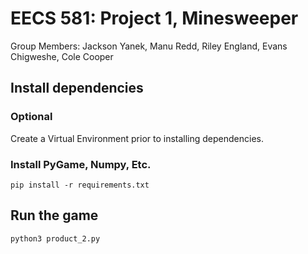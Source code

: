 # EECS 581: Project 1, Minesweeper
Group Members: Jackson Yanek, Manu Redd, Riley England, Evans Chigweshe, Cole Cooper

## Install dependencies

### Optional
Create a Virtual Environment prior to installing dependencies.

### Install PyGame, Numpy, Etc.
`pip install -r requirements.txt`

## Run the game
`python3 product_2.py`
